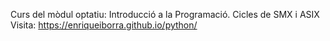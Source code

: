 Curs del mòdul optatiu:
Introducció a la Programació.
Cicles de SMX i ASIX
Visita:  https://enriqueiborra.github.io/python/ 
